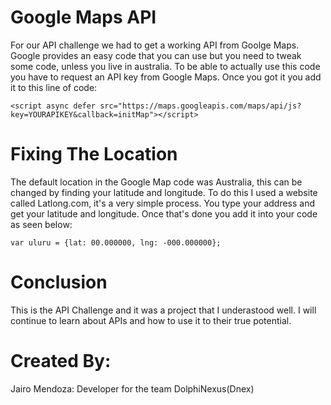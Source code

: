 # Google Maps API
For our API challenge we had to get a working API from Goolge Maps. Google provides an easy code that you can use but you need to tweak some code, unless you live in australia. To be able to actually use this code you have to request an API key from Google Maps. Once you got it you add it to this line of code:
```
<script async defer src="https://maps.googleapis.com/maps/api/js?key=YOURAPIKEY&callback=initMap"></script>
```

# Fixing The Location
The default location in the Google Map code was Australia, this can be changed by finding your latitude and longitude. To do this I used a website called Latlong.com, it's a very simple process. You type your address and get your latitude and longitude. Once that's done you add it into your code as seen below:
```
var uluru = {lat: 00.000000, lng: -000.000000};
```

# Conclusion
This is the API Challenge and it was a project that I underastood well. I will continue to learn about APIs and how to use it to their true potential.

# Created By:
Jairo Mendoza: Developer for the team DolphiNexus(Dnex)
